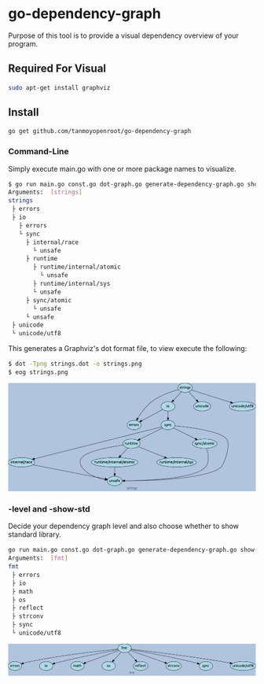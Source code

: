 # go-dependency-graph

Purpose of this tool is to provide a visual dependency overview of your program.

## Required For Visual

```sh
sudo apt-get install graphviz
```

## Install

```sh
go get github.com/tanmoyopenroot/go-dependency-graph
```

### Command-Line

Simply execute main.go with one or more package names to visualize.

```sh
$ go run main.go const.go dot-graph.go generate-dependency-graph.go show-dependency-tree.go dot-template.go -show-std=true strings
Arguments:  [strings]
strings
 ├ errors
 ├ io
   ├ errors
   └ sync
     ├ internal/race
       └ unsafe
     ├ runtime
       ├ runtime/internal/atomic
         └ unsafe
       ├ runtime/internal/sys
       └ unsafe
     ├ sync/atomic
       └ unsafe
     └ unsafe
 ├ unicode
 └ unicode/utf8
```

This generates a Graphviz's dot format file, to view execute the following:

```sh
$ dot -Tpng strings.dot -o strings.png
$ eog strings.png
```

![picture](screenshot/strings.png)

### -level and -show-std

Decide your dependency graph level and also choose whether to show standard library.

```sh
go run main.go const.go dot-graph.go generate-dependency-graph.go show-dependency-tree.go dot-template.go -show-std=true -level=1 fmt
Arguments:  [fmt]
fmt
 ├ errors
 ├ io
 ├ math
 ├ os
 ├ reflect
 ├ strconv
 ├ sync
 └ unicode/utf8
```

![picture](screenshot/fmt.png)